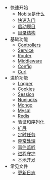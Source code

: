 
* 快速开始
  * [Nobita是什么](what)
  * [快速入门](build)
  * [启动项目](init)
  * [目录结构](structure)
* 基础功能
  * [Controllers](controllers)
  * [Service](service)
  * [Router](router)
  * [Middleware](middleware)
  * [Config](config)
  * [Curl](curl)
* 进阶功能
  * [Logger](logger)
  * [Cookies](cookies)
  * [Session](session)
  * [Nunjucks](nunjucks)
  * [Mongo](mongo)
  * [Mysql](mysql)
  * [Redis](redis)
  * [验证和序列化](verify)
  * [扩展](extend)
  * [定时任务](schedule)
  * [异常处理](catch)
  * [事件监听](event)
  * [进程守护](scripts)
  * [本地开发](scripts_local)
* 常见文件
  * [更新日志](updateLog)
  
